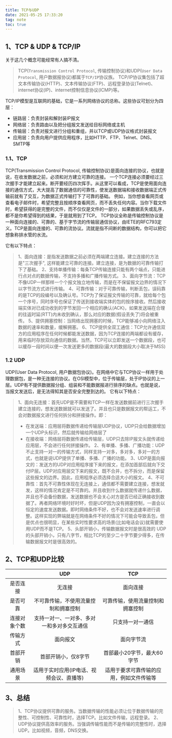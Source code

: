 ```yaml
---
title: TCP与UDP
date: 2021-05-25 17:33:20
tag: note
toc: true
---
```


## 1、TCP & UDP & TCP/IP
关于这几个概念可能经常有人搞不清。
>TCP(`Transmission Control Protocol`, 传输控制协议)和UDP(`User Data Protocol`, 用户数据报协议)都属于`TCP/IP`协议族。
>TCP/IP协议集包括了超文本传输协议(HTTP)、文本传输协议(FTP)、远程登录协议(Telnet)、internet协议(IP)、internet控制信息协议(ICMP)等。

TCP/IP模型是互联网的基础，它是一系列网络协议的总称。这些协议可划分为四层：
* 链路层：负责封装和解封装IP报文
* 网络层：负责路由以及把分组报文发送给目标网络或主机
* 传输层：负责对报文进行分组和重组，并以TCP或UDP协议格式封装报文
* 应用层：负责向用户提供应用程序，比如HTTP、FTP、Telnet、DNS、SMTP等

### 1.1、TCP
TCP(Transmission Control Protocol, 传输控制协议)是面向连接的协议，也就是说，在收发数据之前，必须和对方建立可靠的连接。
一个TCP连接必须要经过三次握手才能建立起来。断开要经历四次挥手。从这里可以看成，TCP是使用面向连接的通信方式，大大提高了数据通信的可靠性，使发送数据端和接收数据端正式传输前就有了交互，为数据正式传输打下了可靠的基础。
例如，当你想查看网页或查看电子邮件时，希望完整且按顺序查看网页，而不丢失任何内容。当你下载文件时，希望获得的是完整的文件，而不仅仅是文件的一部分，如果数据丢失或乱序，都不是你希望得到的结果，于是就用到了TCP。
TCP协议全称是传输控制协议是一种面向连接的、可靠的、基于字节流的传输层通信协议，由IETE的RFC793定义。TCP是面向连接的、可靠的流协议。流就是指不间断的数据结构，你可以把它想象称排水管的水流。

它有以下特点：
>1、面向连接：是指发送数据之前必须在两端建立连接。建立连接的方法是"三次握手", 这样能建立可靠的连接。建立连接，是为数据的可靠传输打下了基础。
>2、支持单播传输：每条TCP传输连接只能有两个端点，只能进行点对点的数据传输，不支持多播和广播传输方式。
>3、面向字节流：TCP不像UDP一样那样一个个报文独立地传输，而是在不保留报文边界的情况下以字节流方式进行传输。
>4、可靠传输：对于可靠传输，判断丢包，误码靠的是TCP的段编号以及确认号。TCP为了保证报文传输的可靠，就给每个包一个序号，同时序号也保证了传送到接收端实体的包的按序接收。然后接收端实体对已成功收到的字节发回一个相应的确认(ACK)，如果发送端在合理的往返时延(RTT)内未收到确认，那么对应的数据(假设丢失了)将会被重传。
>5、提供拥塞控制：当网络出现拥塞的时候，TCP能够减小向网络注入数据的速率和数量，缓解拥塞。
>6、TCP提供全双工通信：TCP允许通信双方的应用程序在任何时候都能发送数据，因为TCP连接的两端都设有缓存，用来临时存放双向通信的数据。当然，TCP可以立即发送一个数据段，也可以缓存一段时间以便一次发送更多的数据段(最大的数据段大小取决于MSS)

### 1.2 UDP
UDP(User Data Protocol, 用户数据包协议)。在网络中它与TCP协议一样用于处理数据包，是一种无连接的协议。在OSI模型中，位于传输层，处于IP协议的上一层。UDP有不提供数据报分组、组装和不能数据报进行排序的缺点。也就是说，当报文发送后，是无法得知其是否安全完整到达的。
它有以下特点：
>1、面向无连接：首先UDP是不需要和TCP一样在发送数据前进行三次握手建立连接的，想发送数据就可以发送了。并且也只是数据报文的帮运工，不会对数据报文进行任何拆分和拼接操作。即：
>* 在发送端：应用层将数据传递给传输层UDP协议，UDP只会给数据增加一个UDP头标识，然后就传输给网络层了
>* 在接收端：网络层将数据传递给传输层，UDP只去除IP报文头就传递给应用层，不会进行任何拼接操作。
>2、有单播、多播、广播功能：UDP不止支持一对一的传输方式，同样支持一对多，多对多，多对一的方式，也就是说UDP提供了单播、多播、广播的功能。
>3、UDP是面向报文的：发送方的UDP对应用程序接下来的报文，在添加首部后就向下交付IP层。UDP对应用层交下来的报文，既不合并，也不拆分，而是保留这些报文的边界。因此，应用程序必须选择合适大小的报文。
>4、不可靠性：首先不可靠性体现在无连接上，通信都不需要建立连接，想发就发，这样的情况肯定是不可靠的。并且收到什么数据就传递什么数据，并且也不会备份数据，发送数据也不会关心对方是否已经正确接收到数据了。再者网络环境时好时坏，但是UDP因为没有拥塞控制，一直会以恒定的速度发送数据。即时网络条件不好，也不会对发送速率进行调整。这样实现的弊端就是在网络条件不好的情况下可能会导致丢包，但是优点也很明显，在某些实时性要求高的场景(比如电话会议)就需要使用UDP而不是TCP。
>5、头部开销小，传输数据报文时是很高效的
UDP的头部开销小，只有八字节，相比TCP的至少二十字节要少得多，在传输数据报文时是很高效的。

## 2、TCP和UDP比较
|  | UDP | TCP |
|:------:|:-----:|:------:|
| 是否连接 | 无连接  |  面向连接 |
| 是否可靠 | 不可靠传输，不使用流量控制和拥塞控制  |  可靠传输，使用流量控制和拥塞控制 |
| 连接对象个数 | 支持一对一、一对多、多对一和多对多交互通信  | 只支持一对一通信 |
| 传输方式 | 面向报文  |  面向字节流 |
| 首部开销 | 首部开销小，仅8字节  |  首部最小20字节，最大60字节 |
| 通用场景 | 适用于实时应用(IP电话、视频会议、直播等)  |  适用于要求可靠传输的应用，例如文件传输等 |

## 3、总结
>1、TCP协议提供可靠的服务。当数据传输的性能必须让位于数据传输的完整性、可控制性、可靠性时，选择TCP。比如文件传输，远程登录。
>2、UDP协议提供高效率的服务。当强调传输性能而不是传输的完整性时，选择UDP。比如视频，音频，DNS交换。
